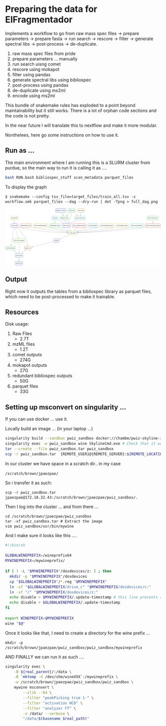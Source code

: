 
# Preparing the data for ElFragmentador

Implements a workflow to go from raw mass spec files -> prepare parameters ->
prepare fasta -> run search -> rescore -> filter -> generate spectral libs ->
post-process -> de-duplicate.

1. raw mass spec files from pride
2. prepare parameters ... manually
3. run search uisng comet
4. rescore using mokapot
5. filter using pandas
6. generate spectral libs using bibliospec
7. post-process using pandas
8. de-duplicate using ms2ml
9. encode using ms2ml

This bundle of snakemake rules has exploded to a point beyond maintainability but
it still works. There is a lot of orphan code sections and the code is not pretty.

In the near future I will translate this to nextflow and make it more modular.

Nonthelees, here go some instructions on how to use it.

## Run as ...

The main environment where I am running this is a SLURM cluster from purdue, so the main way to run it is calling it as ....

```bash
bash RUN.bash bibliospec_stuff scan_metadata parquet_files
```

To display the graph

```
$ snakemake --config tsv_file=target_files/train_all.tsv -s workflow.smk parquet_files --dag --dry-run | dot -Tpng > full_dag.png
```

![dag](dag.png)


## Output

Right now it outputs the tables from a bibliospec library as parquet files, which need to be post-processed to make it trainable.

## Resources

Disk usage:

1. Raw Files
    - 2.7T
2. mzML files
    - 1.2T
3. comet outputs
    - 274G
4. mokapot outputs
    - 27G
5. redundant bibliospec outputs
    - 50G
6. parquet files
    - 33G

## Setting up msconvert on singularity ...

If you can use docker ... use it.

Locally build an image ... (in your laptop ...)

```bash
singularity build --sandbox pwiz_sandbox docker://chambm/pwiz-skyline-i-agree-to-the-vendor-licenses
singularity exec -w pwiz_sandbox wine SkylineCmd.exe # Check that it works ...
tar --create --file pwiz_sandbox.tar pwiz_sandbox 
scp -r pwiz_sandbox.tar  {REMOTE_USER}@{REMOTE_SERVER}:${REMOTE_LOCATION}. # Copy to the cluster
```

In our cluster we have space in a scratch dir.. in my case

`/scratch/brown/jpaezpae/`

So i transfer it as such:

    scp -r pwiz_sandbox.tar  jpaezpae@172.18.32.43:/scratch/brown/jpaezpae/pwiz_sandbox/.   

Then I log into the cluster ... and from there ...

    cd /scratch/brown/jpaezpae/pwiz_sandbox
    tar -xf pwiz_sandbox.tar # Extract the image
    vim pwiz_sandbox/usr/bin/mywine

And I make sure it looks like this ....

```bash
#!/bin/sh

GLOBALWINEPREFIX=/wineprefix64
MYWINEPREFIX=/mywineprefix/

if [ ! -L "$MYWINEPREFIX"/dosdevices/z: ] ; then 
  mkdir -p "$MYWINEPREFIX"/dosdevices
  cp "$GLOBALWINEPREFIX"/*.reg "$MYWINEPREFIX"
  ln -sf "$GLOBALWINEPREFIX/drive_c" "$MYWINEPREFIX/dosdevices/c:"
  ln -sf "/" "$MYWINEPREFIX/dosdevices/z:"
  echo disable > $MYWINEPREFIX/.update-timestamp # this line prevents auto update
  echo disable > $GLOBALWINEPREFIX/.update-timestamp
fi 

export WINEPREFIX=$MYWINEPREFIX
wine "$@"

```

Once it looks like that, I need to create a directory for the wine prefix ...

    mkdir -p /scratch/brown/jpaezpae/pwiz_sandbox/pwiz_sandbox/mywineprefix

AND FINALLY we can run it as such ....

```bash
singularity exec \
    -B ${real_parent}/:/data \
    -B `mktemp -d /dev/shm/wineXXX`:/mywineprefix \
    -w /scratch/brown/jpaezpae/pwiz_sandbox/pwiz_sandbox \
    mywine msconvert \
        --zlib --64 \
        --filter "peakPicking true 1-" \
        --filter "activation HCD" \
        --filter "analyzer FT" \
        -o /data/ --verbose \
        "/data/$(basename $real_path)"
```